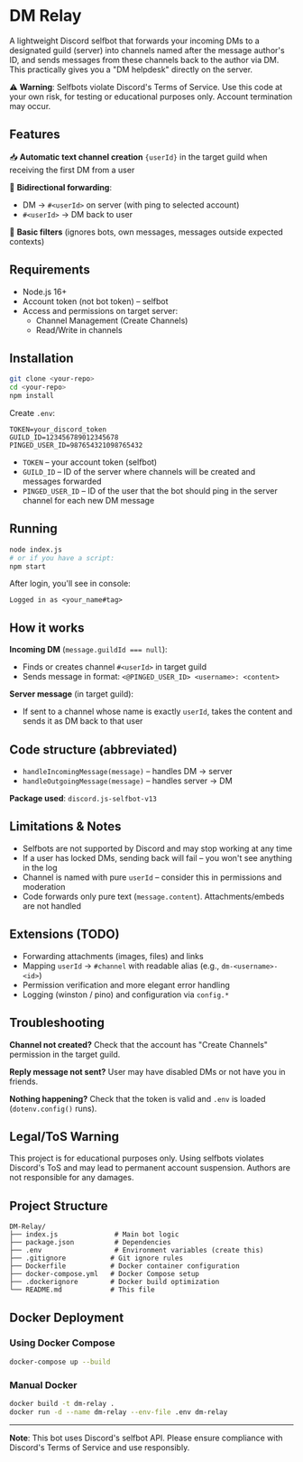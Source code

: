 # DM Relay

A lightweight Discord selfbot that forwards your incoming DMs to a designated guild (server) into channels named after the message author's ID, and sends messages from these channels back to the author via DM. This practically gives you a "DM helpdesk" directly on the server.

⚠️ **Warning**: Selfbots violate Discord's Terms of Service. Use this code at your own risk, for testing or educational purposes only. Account termination may occur.

## Features

📥 **Automatic text channel creation** `{userId}` in the target guild when receiving the first DM from a user

🔁 **Bidirectional forwarding**:
- DM → `#<userId>` on server (with ping to selected account)
- `#<userId>` → DM back to user

🧹 **Basic filters** (ignores bots, own messages, messages outside expected contexts)

## Requirements

- Node.js 16+
- Account token (not bot token) – selfbot
- Access and permissions on target server:
  - Channel Management (Create Channels)
  - Read/Write in channels

## Installation

```bash
git clone <your-repo>
cd <your-repo>
npm install
```

Create `.env`:

```env
TOKEN=your_discord_token
GUILD_ID=123456789012345678
PINGED_USER_ID=987654321098765432
```

- `TOKEN` – your account token (selfbot)
- `GUILD_ID` – ID of the server where channels will be created and messages forwarded
- `PINGED_USER_ID` – ID of the user that the bot should ping in the server channel for each new DM message

## Running

```bash
node index.js
# or if you have a script:
npm start
```

After login, you'll see in console:

```
Logged in as <your_name#tag>
```

## How it works

**Incoming DM** (`message.guildId === null`):
- Finds or creates channel `#<userId>` in target guild
- Sends message in format: `<@PINGED_USER_ID> <username>: <content>`

**Server message** (in target guild):
- If sent to a channel whose name is exactly `userId`, takes the content and sends it as DM back to that user

## Code structure (abbreviated)

- `handleIncomingMessage(message)` – handles DM → server
- `handleOutgoingMessage(message)` – handles server → DM

**Package used**: `discord.js-selfbot-v13`

## Limitations & Notes

- Selfbots are not supported by Discord and may stop working at any time
- If a user has locked DMs, sending back will fail – you won't see anything in the log
- Channel is named with pure `userId` – consider this in permissions and moderation
- Code forwards only pure text (`message.content`). Attachments/embeds are not handled

## Extensions (TODO)

- Forwarding attachments (images, files) and links
- Mapping `userId` → `#channel` with readable alias (e.g., `dm-<username>-<id>`)
- Permission verification and more elegant error handling
- Logging (winston / pino) and configuration via `config.*`

## Troubleshooting

**Channel not created?** Check that the account has "Create Channels" permission in the target guild.

**Reply message not sent?** User may have disabled DMs or not have you in friends.

**Nothing happening?** Check that the token is valid and `.env` is loaded (`dotenv.config()` runs).

## Legal/ToS Warning

This project is for educational purposes only. Using selfbots violates Discord's ToS and may lead to permanent account suspension. Authors are not responsible for any damages.

## Project Structure

```
DM-Relay/
├── index.js              # Main bot logic
├── package.json          # Dependencies
├── .env                  # Environment variables (create this)
├── .gitignore           # Git ignore rules
├── Dockerfile           # Docker container configuration
├── docker-compose.yml   # Docker Compose setup
├── .dockerignore        # Docker build optimization
└── README.md            # This file
```

## Docker Deployment

### Using Docker Compose

```bash
docker-compose up --build
```

### Manual Docker

```bash
docker build -t dm-relay .
docker run -d --name dm-relay --env-file .env dm-relay
```

---

**Note**: This bot uses Discord's selfbot API. Please ensure compliance with Discord's Terms of Service and use responsibly. 